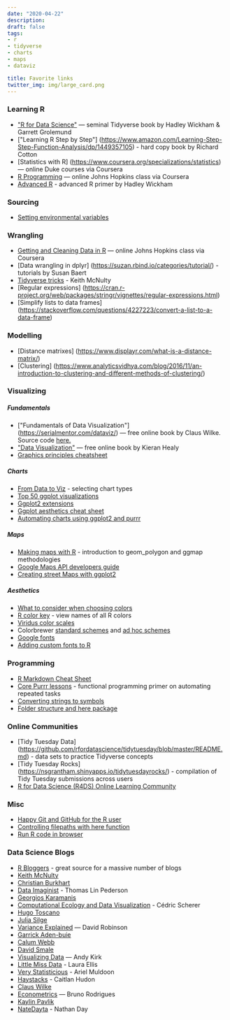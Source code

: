 ```yaml
---
date: "2020-04-22"
description: 
draft: false
tags:
- r
- tidyverse
- charts
- maps
- dataviz

title: Favorite links
twitter_img: img/large_card.png
---
```


### Learning R
-  ["R for Data Science"](https://r4ds.had.co.nz/) —
    seminal Tidyverse book by Hadley Wickham & Garrett Grolemund
-  ["Learning R Step by Step"] (https://www.amazon.com/Learning-Step-Step-Function-Analysis/dp/1449357105) - hard copy book by Richard Cotton
-  [Statistics with R] (https://www.coursera.org/specializations/statistics) — online Duke courses via Coursera
-  [R Programming](https://www.coursera.org/learn/r-programming) — online Johns Hopkins class via Coursera
-  [Advanced R](https://adv-r.hadley.nz/) - advanced R primer by Hadley Wickham


### Sourcing 
-  [Setting environmental variables](https://community.rstudio.com/t/how-to-set-a-variable-in-renviron/5029/4)



### Wrangling
-  [Getting and Cleaning Data in R](https://www.coursera.org/learn/data-cleaning) — online Johns Hopkins class via Coursera
-  [Data wrangling in dplyr] (https://suzan.rbind.io/categories/tutorial/) - tutorials by Susan Baert
-  [Tidyverse tricks](https://towardsdatascience.com/five-tidyverse-tricks-you-may-not-know-about-c5026d5a19da) - Keith McNulty
-  [Regular expressions] (https://cran.r-project.org/web/packages/stringr/vignettes/regular-expressions.html) 
-  [Simplify lists to data frames] (https://stackoverflow.com/questions/4227223/convert-a-list-to-a-data-frame)


### Modelling
-  [Distance matrixes] (https://www.displayr.com/what-is-a-distance-matrix/)
-  [Clustering] (https://www.analyticsvidhya.com/blog/2016/11/an-introduction-to-clustering-and-different-methods-of-clustering/)


### Visualizing
##### Fundamentals
-  ["Fundamentals of Data Visualization"] (https://serialmentor.com/dataviz/) — free online
    book by Claus Wilke.  Source code [here.](https://github.com/clauswilke/dataviz)
-  ["Data Visualization"](http://socviz.co/) — free online book by
    Kieran Healy  
-  [Graphics principles cheatsheet](https://graphicsprinciples.github.io/)


##### Charts
-  [From Data to Viz](https://www.data-to-viz.com/) - selecting chart types
-  [Top 50 ggplot
    visualizations](http://r-statistics.co/Top50-Ggplot2-Visualizations-MasterList-R-Code.html)
-  [Ggplot2 extensions](http://www.ggplot2-exts.org/gallery/)
-  [Ggplot aesthetics cheat sheet](https://tinyurl.com/y3y8wyap)
-  [Automating charts using ggplot2 and purrr](https://aosmith.rbind.io/2018/08/20/automating-exploratory-plots/)


##### Maps
-  [Making maps with R](http://eriqande.github.io/rep-res-web/lectures/making-maps-with-R.html) - introduction to geom_polygon and ggmap methodologies
-  [Google Maps API developers guide](https://developers.google.com/maps/documentation/maps-static/dev-guide#Locations)
-  [Creating street Maps with ggplot2](https://t.co/7Om5iEPMQe?amp=1)

    
##### Aesthetics
-  [What to consider when choosing colors](https://blog.datawrapper.de/colors/)
-  [R color key](https://www.datanovia.com/en/blog/awesome-list-of-657-r-color-names/) - view names of all R colors
-  [Viridus color scales](https://cran.r-project.org/web/packages/viridis/vignettes/intro-to-viridis.html)
-  Colorbrewer [standard schemes](https://www.mathworks.com/matlabcentral/mlc-downloads/downloads/submissions/45208/versions/17/screenshot.png) and [ad hoc schemes](http://colorbrewer2.org/#type=sequential&scheme=BuGn&n=3)
-  [Google fonts](https://fonts.google.com/)
-  [Adding custom fonts to R](http://gradientdescending.com/adding-custom-fonts-to-ggplot-in-r/)


### Programming
-  [R Markdown Cheat Sheet](https://rstudio.com/wp-content/uploads/2016/03/rmarkdown-cheatsheet-2.0.pdf)
-  [Core Purrr lessons](https://jennybc.github.io/purrr-tutorial/) - functional programming primer on automating repeated tasks
-  [Converting strings to symbols](https://stackoverflow.com/questions/22309285/how-to-use-a-variable-to-specify-column-name-in-ggplot/53168593#53168593)
-  [Folder structure and here package](http://jenrichmond.rbind.io/post/how-to-use-the-here-package/#:~:text=The%20here%20package%20allows%20you%20to%20set%20the,of%20your%20project%20file%20everytime%20you%20use%20it)


### Online Communities
-  [Tidy Tuesday Data] (https://github.com/rfordatascience/tidytuesday/blob/master/README.md) - data sets to practice Tidyverse concepts
-  [Tidy Tuesday Rocks] (https://nsgrantham.shinyapps.io/tidytuesdayrocks/) - compilation of Tidy Tuesday submissions across users
-  [R for Data Science (R4DS) Online Learning Community ](https://www.rfordatasci.com)


### Misc
-  [Happy Git and GitHub for the R user](https://happygitwithr.com/)
-  [Controlling filepaths with here function](http://jenrichmond.rbind.io/post/how-to-use-the-here-package/)
-  [Run R code in browser](https://rdrr.io/snippets/)


###  Data Science Blogs
-  [R Bloggers](https://www.r-bloggers.com/) - great source for a massive number of blogs
-  [Keith McNulty](https://drkeithmcnulty.com/)
-  [Christian Burkhart](https://christianburkhart.de)
-  [Data Imaginist](https://www.data-imaginist.com/) - Thomas Lin Pederson
-  [Georgios Karamanis](https://karaman.is/)
-  [Computational Ecology and Data Visualization](https://cedricscherer.netlify.com) - Cédric Scherer
-  [Hugo Toscano](https://toscano84.github.io/)
-  [Julia Silge](https://juliasilge.com/blog/)
-  [Variance Explained](http://varianceexplained.org/) — David Robinson
-  [Garrick Aden-buie](https://www.garrickadenbuie.com/blog/)
-  [Calum Webb](http://calumwebb.uk/)
-  [David Smale](https://davidsmale.netlify.com/)
-  [Visualizing Data](https://www.visualisingdata.com/blog/) — Andy Kirk
-  [Little Miss Data](https://www.littlemissdata.com) - Laura Ellis
-  [Very Statisticious](https://aosmith.rbind.io/) - Ariel Muldoon
-  [Haystacks](https://caitlinhudon.com/blog-links/) - Caitlan Hudon
-  [Claus Wilke](https://clauswilke.com/)
-  [Econometrics](https://www.brodrigues.co/) — Bruno Rodrigues
-  [Kaylin Pavlik](https://www.kaylinpavlik.com/author/walkerkq/)
-  [NateDayta](https://www.natedayta.com/) - Nathan Day
